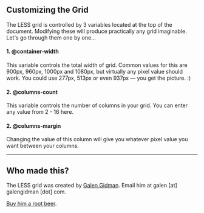 ## Customizing the Grid
The LESS grid is controlled by 3 variables located at the top of the document. Modifying these will produce practically any grid imaginable. Let's go through them one by one...

#### 1. @container-width
This variable controls the total width of grid. Common values for this are 900px, 960px, 1000px and 1080px, but virtually any pixel value should work. You could use 277px, 513px or even 937px &mdash; you get the picture. :)

#### 2. @columns-count
This variable controls the number of columns in your grid. You can enter any value from 2 - 16 here.

#### 2. @columns-margin
Changing the value of this column will give you whatever pixel value you want between your columns.

___

## Who made this?
The LESS grid was created by [Galen Gidman](http://galengidman.com). Email him at galen [at] galengidman [dot] com.

[Buy him a root beer](https://www.paypal.com/cgi-bin/webscr?cmd=_s-xclick&hosted_button_id=HR4QLCPXNEZQ2).